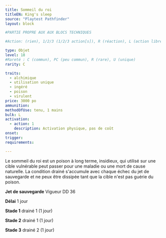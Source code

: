 ```yaml
---
title: Sommeil du roi
titleEN: King's sleep
source: "Playtest Pathfinder"
layout: block

#PARTIE PROPRE AUX AUX BLOCS TECHNIQUES

#Action: (rien), 1/2/3 (1/2/3 action[s]), R (réaction), L (action libre)

type: Objet
level: 18
#Rareté : C (commun), PC (peu commun), R (rare), U (unique)
rarity: C

traits:
  - alchimique
  - utilisation unique
  - ingéré
  - poison
  - virulent
price: 3000 po
ammunition:
methodOfUse: tenu, 1 mains
bulk: L
activation: 
  - action: 1
    description: Activation physique, pas de coût
onset: 
trigger:
requirements:

---
```

Le sommeil du roi est un poison à long terme, insidieux, qui utilisé sur une cible vulnérable peut passer pour une maladie ou une mort de cause naturelle.
La condition drainé s'accumule avec chaque échec du jet de sauvegarde et ne peux être dissipée tant que la cible n'est pas guérie du poison.

**Jet de sauvegarde** Vigueur DD 36

**Délai** 1 jour

**Stade 1** drainé 1 (1 jour)

**Stade 2** drainé 1 (1 jour)

**Stade 3** drainé 2 (1 jour)